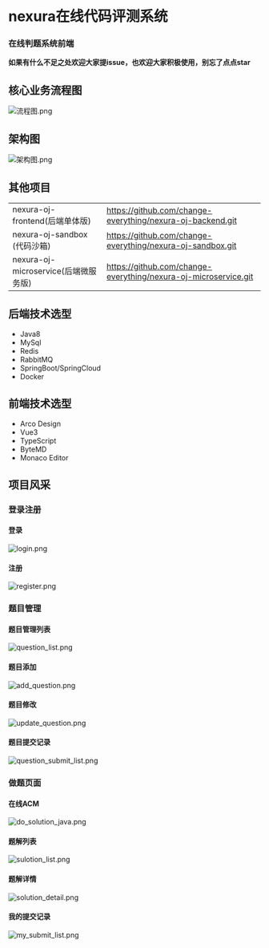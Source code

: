 # nexura在线代码评测系统
### 在线判题系统前端
**如果有什么不足之处欢迎大家提issue，也欢迎大家积极使用，别忘了点点star**
## 核心业务流程图
![流程图.png](images%2F%E6%B5%81%E7%A8%8B%E5%9B%BE.png)
## 架构图
![架构图.png](images%2F%E6%9E%B6%E6%9E%84%E5%9B%BE.png)

## 其他项目
|                                |                                                                 |
|--------------------------------|-----------------------------------------------------------------|
| nexura-oj-frontend(后端单体版)      | https://github.com/change-everything/nexura-oj-backend.git      |
| nexura-oj-sandbox (代码沙箱)       | https://github.com/change-everything/nexura-oj-sandbox.git      |
| nexura-oj-microservice(后端微服务版) | https://github.com/change-everything/nexura-oj-microservice.git |

## 后端技术选型
- Java8
- MySql
- Redis
- RabbitMQ
- SpringBoot/SpringCloud
- Docker
## 前端技术选型
- Arco Design
- Vue3
- TypeScript
- ByteMD
- Monaco Editor

## 项目风采
### 登录注册
#### 登录
![login.png](images%2Flogin.png)
#### 注册
![register.png](images%2Fregister.png)


### 题目管理
#### 题目管理列表
![question_list.png](images%2Fquestion_list.png)
#### 题目添加
![add_question.png](images%2Fadd_question.png)
#### 题目修改
![update_question.png](images%2Fupdate_question.png)
#### 题目提交记录
![question_submit_list.png](images%2Fquestion_submit_list.png)


### 做题页面
#### 在线ACM
![do_solution_java.png](images%2Fdo_solution_java.png)
#### 题解列表
![sulotion_list.png](images%2Fsulotion_list.png)
#### 题解详情
![solution_detail.png](images%2Fsolution_detail.png)
#### 我的提交记录
![my_submit_list.png](images%2Fmy_submit_list.png)
